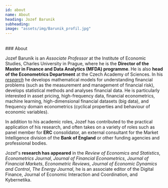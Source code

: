 ```yaml
---
id: about
name: About
heading: Jozef Barunik
subheading:
image: "assets/img/Barunik_profil.jpg"
---
```


<br/>
### About
<br/>

Jozef Baruník is an *Associate Professor* at the Institute of Economic Studies, Charles University in Prague, where he is the **Director of the Master in Finance and Data Analytics (MFDA) programme**. He is also **head of the Econometrics Department** at the Czech Academy of Sciences. In his [*research*](#/features/03-publications) he develops mathematical models for understanding financial problems (such as the measurement and management of financial risk), develops statistical methods and analyses financial data. He is particularly interested in asset pricing, high-frequency data, financial econometrics, machine learning, high-dimensional financial datasets (big data), and frequency domain econometrics (cyclical properties and behaviour of economic variables).

In addition to his academic roles, Jozef has contributed to the practical application of his research, and often takes on a variety of roles such as panel member for **ERC** consolidator, an external consultant for the Market Intelligence division of the **Bank of England** or other funding agencies and professional bodies.

Jozef's **research has appeared** in the *Review of Economics and Statistics*, *Econometrics Journal*, *Journal of Financial Econometrics*, *Journal of Financial Markets*, *Econometric Reviews*, *Journal of Economic Dynamics and Control*, *The Energy Journal*,  he is an associate editor of the Digital Finance, Journal of Economic Interaction and Coordination, and Kybernetika.

<br/>

<a href="https://www.utia.cas.cz/files/Barunik_cv_2023.pdf" target="blank">
  <i class="ai ai-cv-square ai-2x"></i></a>
<a href="https://scholar.google.com/citations?user=3sJOQAsAAAAJ&hl=en&authuser=1" target="blank">
  <i class="ai ai-google-scholar-square ai-2x"></i></a>
